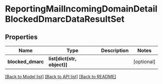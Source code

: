 # ReportingMailIncomingDomainDetailBlockedDmarcDataResultSet

## Properties
Name | Type | Description | Notes
------------ | ------------- | ------------- | -------------
**blocked_dmarc** | **list[dict(str, object)]** |  | [optional] 

[[Back to Model list]](../README.md#documentation-for-models) [[Back to API list]](../README.md#documentation-for-api-endpoints) [[Back to README]](../README.md)

